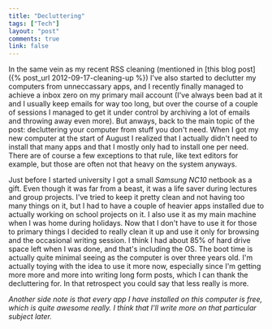 ```yaml
---
title: "Decluttering"
tags: ["Tech"]
layout: "post"
comments: true
link: false
---
```


In the same vein as my recent RSS cleaning (mentioned in [this blog post]({% post_url 2012-09-17-cleaning-up %}) I've also started to declutter my computers from unneccassary apps, and I recently finally managed to achieve a inbox zero on my primary mail account (I've always been bad at it and I usually keep emails for way too long, but over the course of a couple of sessions I managed to get it under control by archiving a lot of emails and throwing away even more). But anways, back to the main topic of the post: decluttering your computer from stuff you don't need. When I got my new computer at the start of August I realized that I actually didn't need to install that many apps and that I mostly only had to install one per need. There are of course a few exceptions to that rule, like text editors for example, but those are often not that heavy on the system anyways.

Just before I started university I got a small *Samsung NC10* netbook as a gift. Even though it was far from a beast, it was a life saver during lectures and group projects. I've tried to keep it pretty clean and not having too many things on it, but I had to have a couple of heavier apps installed due to actually working on school projects on it. I also use it as my main machine when I was home during holidays. Now that I don't have to use it for those to primary things I decided to really clean it up and use it only for browsing and the occasional writing session. I think I had about 85% of hard drive space left when I was done, and that's including the OS. The boot time is actually quite minimal seeing as the computer is over three years old. I'm actually toying with the idea to use it more now, especially since I'm getting more more and more into writing long form posts, which I can thank the decluttering for. In that retrospect you could say that less really is more.

*Another side note is that every app I have installed on this computer is free, which is quite awesome really. I think that I'll write more on that particular subject later.*
